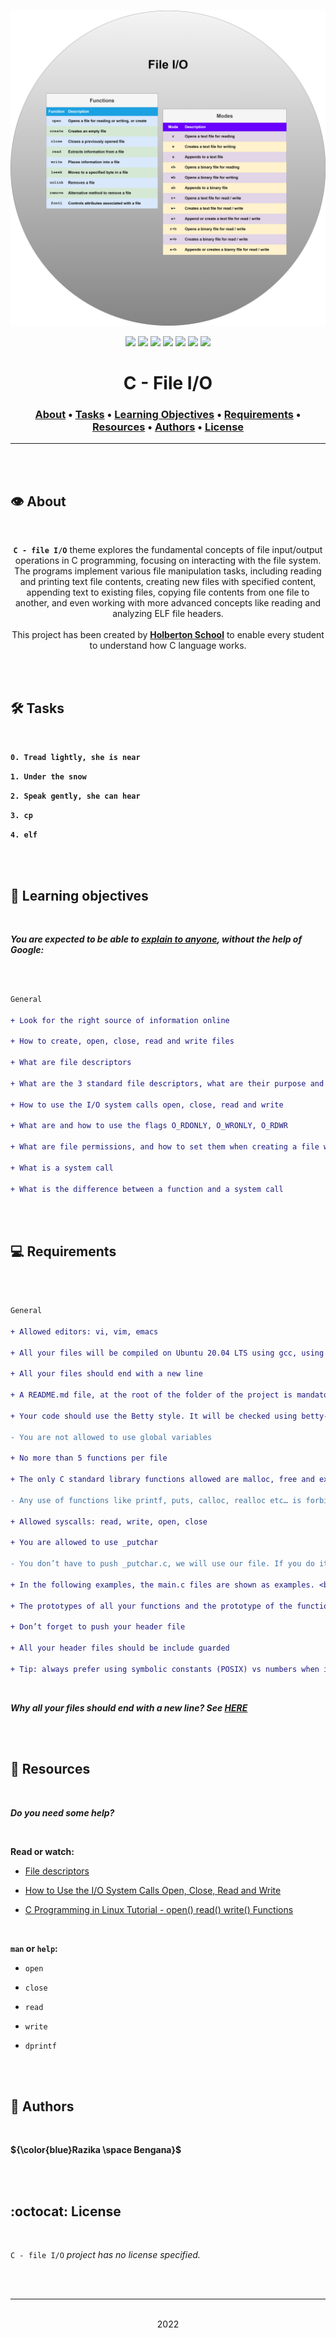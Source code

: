 <div align="center">
<br>

![File_I-O.png](README-image/file_io.png)

</div>


<p align="center">
<img src="https://img.shields.io/badge/-C-yellow">
<img src="https://img.shields.io/badge/-Linux-lightgrey">
<img src="https://img.shields.io/badge/-WSL-brown">
<img src="https://img.shields.io/badge/-Ubuntu%2020.04.4%20LTS-orange">
<img src="https://img.shields.io/badge/-JetBrains-blue">
<img src="https://img.shields.io/badge/-Holberton%20School-red">
<img src="https://img.shields.io/badge/License-not%20specified-brightgreen">
</p>


<h1 align="center"> C - File I/O </h1>


<h3 align="center">
<a href="https://github.com/RazikaBengana/holbertonschool-low_level_programming/tree/main/file_io#eye-about">About</a> •
<a href="https://github.com/RazikaBengana/holbertonschool-low_level_programming/tree/main/file_io#hammer_and_wrench-tasks">Tasks</a> •
<a href="https://github.com/RazikaBengana/holbertonschool-low_level_programming/tree/main/file_io#memo-learning-objectives">Learning Objectives</a> •
<a href="https://github.com/RazikaBengana/holbertonschool-low_level_programming/tree/main/file_io#computer-requirements">Requirements</a> •
<a href="https://github.com/RazikaBengana/holbertonschool-low_level_programming/tree/main/file_io#mag_right-resources">Resources</a> •
<a href="https://github.com/RazikaBengana/holbertonschool-low_level_programming/tree/main/file_io#bust_in_silhouette-authors">Authors</a> •
<a href="https://github.com/RazikaBengana/holbertonschool-low_level_programming/tree/main/file_io#octocat-license">License</a>
</h3>

---

<!-- ------------------------------------------------------------------------------------------------- -->

<br>
<br>

## :eye: About

<br>

<div align="center">

**`C - file I/O`** theme explores the fundamental concepts of file input/output operations in C programming, focusing on interacting with the file system.
<br>
The programs implement various file manipulation tasks, including reading and printing text file contents, creating new files with specified content, appending text to existing files, copying file contents from one file to another, and even working with more advanced concepts like reading and analyzing ELF file headers.
<br>
<br>
This project has been created by **[Holberton School](https://www.holbertonschool.com/about-holberton)** to enable every student to understand how C language works.

</div>

<br>
<br>

<!-- ------------------------------------------------------------------------------------------------- -->

## :hammer_and_wrench: Tasks

<br>

**`0. Tread lightly, she is near`**

**`1. Under the snow`**

**`2. Speak gently, she can hear`**

**`3. cp`**

**`4. elf`**

<br>
<br>

<!-- ------------------------------------------------------------------------------------------------- -->

## :memo: Learning objectives

<br>

**_You are expected to be able to [explain to anyone](https://fs.blog/feynman-learning-technique/), without the help of Google:_**

<br>

```diff

General

+ Look for the right source of information online

+ How to create, open, close, read and write files

+ What are file descriptors

+ What are the 3 standard file descriptors, what are their purpose and what are their POSIX names

+ How to use the I/O system calls open, close, read and write

+ What are and how to use the flags O_RDONLY, O_WRONLY, O_RDWR

+ What are file permissions, and how to set them when creating a file with the open system call

+ What is a system call

+ What is the difference between a function and a system call

```

<br>
<br>

<!-- ------------------------------------------------------------------------------------------------- -->

## :computer: Requirements

<br>

```diff

General

+ Allowed editors: vi, vim, emacs

+ All your files will be compiled on Ubuntu 20.04 LTS using gcc, using the options -Wall -Werror -Wextra -pedantic -std=gnu89

+ All your files should end with a new line

+ A README.md file, at the root of the folder of the project is mandatory

+ Your code should use the Betty style. It will be checked using betty-style.pl and betty-doc.pl

- You are not allowed to use global variables

+ No more than 5 functions per file

+ The only C standard library functions allowed are malloc, free and exit

- Any use of functions like printf, puts, calloc, realloc etc… is forbidden

+ Allowed syscalls: read, write, open, close

+ You are allowed to use _putchar

- You don’t have to push _putchar.c, we will use our file. If you do it won’t be taken into account

+ In the following examples, the main.c files are shown as examples. <br> You can use them to test your functions, but you don’t have to push them to your repo (if you do we won’t take them into account). <br> We will use our own main.c files at compilation. <br> Our main.c files might be different from the one shown in the examples

+ The prototypes of all your functions and the prototype of the function _putchar should be included in your header file called main.h

+ Don’t forget to push your header file

+ All your header files should be include guarded

+ Tip: always prefer using symbolic constants (POSIX) vs numbers when it makes sense. For instance read(STDIN_FILENO, ... vs read(0, ...

```

<br>

**_Why all your files should end with a new line? See [HERE](https://unix.stackexchange.com/questions/18743/whats-the-point-in-adding-a-new-line-to-the-end-of-a-file/18789)_**

<br>
<br>

<!-- ------------------------------------------------------------------------------------------------- -->

## :mag_right: Resources

<br>

**_Do you need some help?_**

<br>

**Read or watch:**

* [File descriptors](https://en.wikipedia.org/wiki/File_descriptor)

* [How to Use the I/O System Calls Open, Close, Read and Write](https://medium.com/@muirujackson/how-to-use-the-i-o-system-calls-open-close-read-and-write-f6f80dc61e2a)

* [C Programming in Linux Tutorial - open() read() write() Functions](https://www.youtube.com/watch?v=WxNSJAbQ8Ik&ab_channel=DexTutor)

<br>

**`man` or `help`:**

* `open`

* `close`

* `read`

* `write`

* `dprintf`

<br>
<br>

<!-- ------------------------------------------------------------------------------------------------- -->

## :bust_in_silhouette: Authors

<br>

**${\color{blue}Razika \space Bengana}$**

<br>
<br>

<!-- ------------------------------------------------------------------------------------------------- -->

## :octocat: License

<br>

```C - file I/O``` _project has no license specified._

<br>
<br>

---

<p align="center"><br>2022</p>
